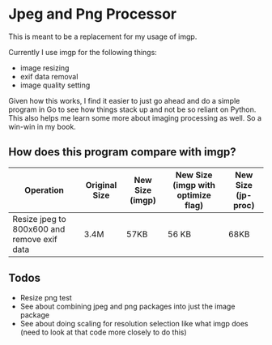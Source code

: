 # Jpeg and Png Processor

This is meant to be a replacement for my usage of imgp.

Currently I use imgp for the following things:
- image resizing
- exif data removal
- image quality setting

Given how this works, I find it easier to just go ahead and do a simple program in Go to see how things stack up and not be so reliant on Python. This also helps me learn some more about imaging processing as well. So a win-win in my book.

## How does this program compare with imgp?

| Operation | Original Size | New Size (imgp) | New Size (imgp with optimize flag) | New Size (jp-proc) |
| --------- | ------------- | --------------- | ---------------------------------- | ------------------ |
| Resize jpeg to 800x600 and remove exif data | 3.4M | 57KB | 56 KB | 68KB |

## Todos

- Resize png test
- See about combining jpeg and png packages into just the image package
- See about doing scaling for resolution selection like what imgp does (need to look at that code more closely to do this)
